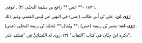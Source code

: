 ١٨٣٦ -** عس:** رافع بن سلمة البجلي (٢) . كوفي.

**رَوَى عَن:** علي بْن أَبي طالب (عس) في النهي عن لبس القسي وغير ذلك.

**رَوَى عَنه:** بشير بْن ربيعة (عس) ،** ويُقال:** مُحَمَّد بْن ربيعة البجلي (عس) .

ذكره ابنُ حِبَّان في كتاب "الثقات" (٣) .روى له النَّسَائِيُّ فِي "مَسْنَدِ علي".